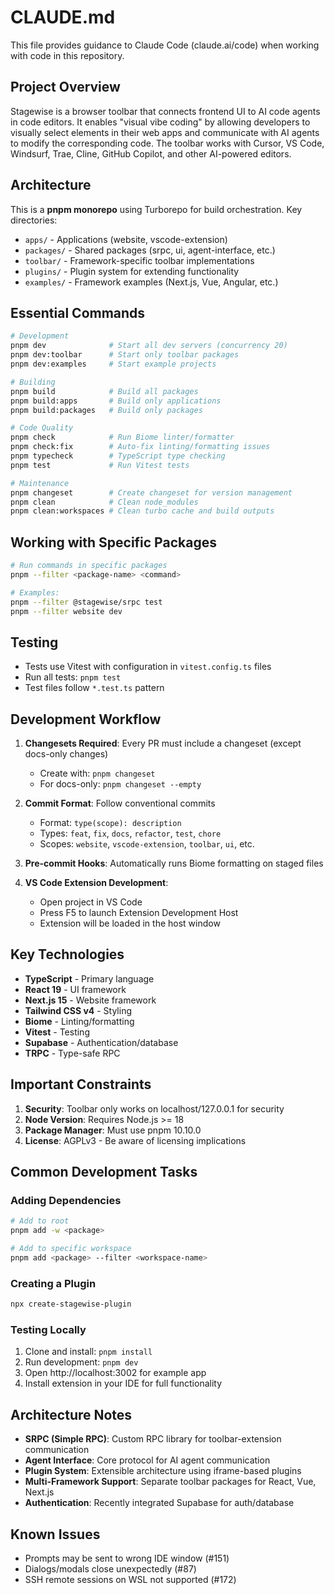 # CLAUDE.md

This file provides guidance to Claude Code (claude.ai/code) when working with code in this repository.

## Project Overview

Stagewise is a browser toolbar that connects frontend UI to AI code agents in code editors. It enables "visual vibe coding" by allowing developers to visually select elements in their web apps and communicate with AI agents to modify the corresponding code. The toolbar works with Cursor, VS Code, Windsurf, Trae, Cline, GitHub Copilot, and other AI-powered editors.

## Architecture

This is a **pnpm monorepo** using Turborepo for build orchestration. Key directories:

- `apps/` - Applications (website, vscode-extension)
- `packages/` - Shared packages (srpc, ui, agent-interface, etc.)
- `toolbar/` - Framework-specific toolbar implementations
- `plugins/` - Plugin system for extending functionality
- `examples/` - Framework examples (Next.js, Vue, Angular, etc.)

## Essential Commands

```bash
# Development
pnpm dev              # Start all dev servers (concurrency 20)
pnpm dev:toolbar      # Start only toolbar packages
pnpm dev:examples     # Start example projects

# Building
pnpm build            # Build all packages
pnpm build:apps       # Build only applications
pnpm build:packages   # Build only packages

# Code Quality
pnpm check            # Run Biome linter/formatter
pnpm check:fix        # Auto-fix linting/formatting issues
pnpm typecheck        # TypeScript type checking
pnpm test             # Run Vitest tests

# Maintenance
pnpm changeset        # Create changeset for version management
pnpm clean            # Clean node_modules
pnpm clean:workspaces # Clean turbo cache and build outputs
```

## Working with Specific Packages

```bash
# Run commands in specific packages
pnpm --filter <package-name> <command>

# Examples:
pnpm --filter @stagewise/srpc test
pnpm --filter website dev
```

## Testing

- Tests use Vitest with configuration in `vitest.config.ts` files
- Run all tests: `pnpm test`
- Test files follow `*.test.ts` pattern

## Development Workflow

1. **Changesets Required**: Every PR must include a changeset (except docs-only changes)
   - Create with: `pnpm changeset`
   - For docs-only: `pnpm changeset --empty`

2. **Commit Format**: Follow conventional commits
   - Format: `type(scope): description`
   - Types: `feat`, `fix`, `docs`, `refactor`, `test`, `chore`
   - Scopes: `website`, `vscode-extension`, `toolbar`, `ui`, etc.

3. **Pre-commit Hooks**: Automatically runs Biome formatting on staged files

4. **VS Code Extension Development**:
   - Open project in VS Code
   - Press F5 to launch Extension Development Host
   - Extension will be loaded in the host window

## Key Technologies

- **TypeScript** - Primary language
- **React 19** - UI framework
- **Next.js 15** - Website framework
- **Tailwind CSS v4** - Styling
- **Biome** - Linting/formatting
- **Vitest** - Testing
- **Supabase** - Authentication/database
- **TRPC** - Type-safe RPC

## Important Constraints

1. **Security**: Toolbar only works on localhost/127.0.0.1 for security
2. **Node Version**: Requires Node.js >= 18
3. **Package Manager**: Must use pnpm 10.10.0
4. **License**: AGPLv3 - Be aware of licensing implications

## Common Development Tasks

### Adding Dependencies
```bash
# Add to root
pnpm add -w <package>

# Add to specific workspace
pnpm add <package> --filter <workspace-name>
```

### Creating a Plugin
```bash
npx create-stagewise-plugin
```

### Testing Locally
1. Clone and install: `pnpm install`
2. Run development: `pnpm dev`
3. Open http://localhost:3002 for example app
4. Install extension in your IDE for full functionality

## Architecture Notes

- **SRPC (Simple RPC)**: Custom RPC library for toolbar-extension communication
- **Agent Interface**: Core protocol for AI agent communication
- **Plugin System**: Extensible architecture using iframe-based plugins
- **Multi-Framework Support**: Separate toolbar packages for React, Vue, Next.js
- **Authentication**: Recently integrated Supabase for auth/database

## Known Issues

- Prompts may be sent to wrong IDE window (#151)
- Dialogs/modals close unexpectedly (#87)
- SSH remote sessions on WSL not supported (#172)